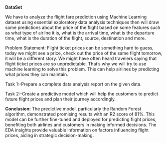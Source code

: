 **DataSet**

We have to analyze the flight fare prediction using Machine Learning dataset using essential exploratory data analysis techniques then will draw some predictions about the price of the flight based on some features such as what type of airline it is, what is the arrival time, what is the departure time, what is the duration of the flight, source, destination and more.

Problem Statement:
Flight ticket prices can be something hard to guess, today we might see a price, check out the price of the same flight tomorrow, it will be a different story. We might have often heard travelers saying that flight ticket prices are so unpredictable. That’s why we will try to use machine learning to solve this problem. This can help airlines by predicting what prices they can maintain. 

Task 1:-Prepare a complete data analysis report on the given data.

Task 2:-Create a predictive model which will help the customers to predict future flight prices and plan their journey accordingly.

**Conclusion:**
The predictive model, particularly the Random Forest algorithm, demonstrated promising results with an R2 score of 81%. This model can be further fine-tuned and deployed for predicting flight prices, benefiting both airlines and customers in making informed decisions. The EDA insights provide valuable information on factors influencing flight prices, aiding in strategic decision-making.
